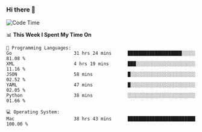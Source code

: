 ### Hi there 👋

<!--
**CrazyCollin/crazycollin** is a ✨ _special_ ✨ repository because its `README.md` (this file) appears on your GitHub profile.

Here are some ideas to get you started:

- 🔭 I’m currently working on ...
- 🌱 I’m currently learning ...
- 👯 I’m looking to collaborate on ...
- 🤔 I’m looking for help with ...
- 💬 Ask me about ...
- 📫 How to reach me: ...
- 😄 Pronouns: ...
- ⚡ Fun fact: ...
-->

<!--START_SECTION:waka-->
![Code Time](http://img.shields.io/badge/Code%20Time-2%2C722%20hrs%209%20mins-blue)

📊 **This Week I Spent My Time On** 

```text
💬 Programming Languages: 
Go                       31 hrs 24 mins      ████████████████████░░░░░   81.08 % 
XML                      4 hrs 19 mins       ███░░░░░░░░░░░░░░░░░░░░░░   11.16 % 
JSON                     58 mins             █░░░░░░░░░░░░░░░░░░░░░░░░   02.52 % 
YAML                     47 mins             █░░░░░░░░░░░░░░░░░░░░░░░░   02.05 % 
Python                   38 mins             ░░░░░░░░░░░░░░░░░░░░░░░░░   01.66 % 

💻 Operating System: 
Mac                      38 hrs 43 mins      █████████████████████████   100.00 % 
```


<!--END_SECTION:waka-->
